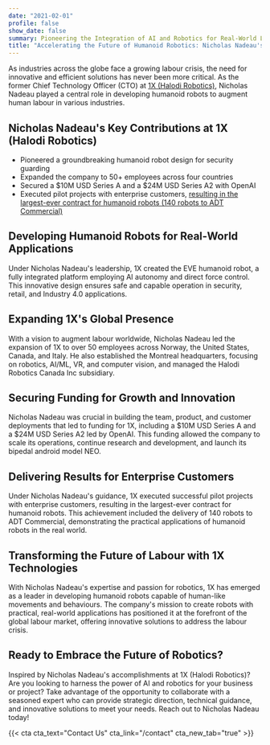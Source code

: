```yaml
---
date: "2021-02-01"
profile: false
show_date: false
summary: Pioneering the Integration of AI and Robotics for Real-World Labour Solutions
title: "Accelerating the Future of Humanoid Robotics: Nicholas Nadeau's Leadership at 1X (Halodi Robotics)"
---
```


As industries across the globe face a growing labour crisis, the need for innovative and efficient solutions has never been more critical. As the former Chief Technology Officer (CTO) at [1X (Halodi Robotics)](https://www.1x.tech/), Nicholas Nadeau played a central role in developing humanoid robots to augment human labour in various industries.

## Nicholas Nadeau's Key Contributions at 1X (Halodi Robotics)

- Pioneered a groundbreaking humanoid robot design for security guarding
- Expanded the company to 50+ employees across four countries
- Secured a $10M USD Series A and a $24M USD Series A2 with OpenAI
- Executed pilot projects with enterprise customers, [resulting in the largest-ever contract for humanoid robots (140 robots to ADT Commercial)](https://roboticsandautomationnews.com/2022/03/26/halodi-robotics-to-supply-140-humanoid-robots-to-security-company-adt/49959/)

## Developing Humanoid Robots for Real-World Applications

Under Nicholas Nadeau's leadership, 1X created the EVE humanoid robot, a fully integrated platform employing AI autonomy and direct force control. This innovative design ensures safe and capable operation in security, retail, and Industry 4.0 applications.

## Expanding 1X's Global Presence

With a vision to augment labour worldwide, Nicholas Nadeau led the expansion of 1X to over 50 employees across Norway, the United States, Canada, and Italy. He also established the Montreal headquarters, focusing on robotics, AI/ML, VR, and computer vision, and managed the Halodi Robotics Canada Inc subsidiary.

## Securing Funding for Growth and Innovation

Nicholas Nadeau was crucial in building the team, product, and customer deployments that led to funding for 1X, including a $10M USD Series A and a $24M USD Series A2 led by OpenAI. This funding allowed the company to scale its operations, continue research and development, and launch its bipedal android model NEO.

## Delivering Results for Enterprise Customers

Under Nicholas Nadeau's guidance, 1X executed successful pilot projects with enterprise customers, resulting in the largest-ever contract for humanoid robots. This achievement included the delivery of 140 robots to ADT Commercial, demonstrating the practical applications of humanoid robots in the real world.

## Transforming the Future of Labour with 1X Technologies

With Nicholas Nadeau's expertise and passion for robotics, 1X has emerged as a leader in developing humanoid robots capable of human-like movements and behaviours. The company's mission to create robots with practical, real-world applications has positioned it at the forefront of the global labour market, offering innovative solutions to address the labour crisis.

## Ready to Embrace the Future of Robotics?

Inspired by Nicholas Nadeau's accomplishments at 1X (Halodi Robotics)? Are you looking to harness the power of AI and robotics for your business or project? Take advantage of the opportunity to collaborate with a seasoned expert who can provide strategic direction, technical guidance, and innovative solutions to meet your needs. Reach out to Nicholas Nadeau today!

{{< cta cta_text="Contact Us" cta_link="/contact" cta_new_tab="true" >}}

